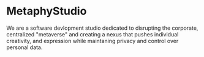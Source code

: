 # MetaphyStudio

We are a software devlopment studio dedicated to disrupting the corporate, centralized "metaverse" and creating a nexus that pushes individual creativity, and expression while maintaning privacy and control over personal data.
